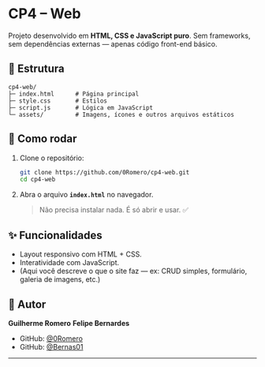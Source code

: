 # CP4 – Web

Projeto desenvolvido em **HTML, CSS e JavaScript puro**.
Sem frameworks, sem dependências externas — apenas código front-end básico.

## 📂 Estrutura

```
cp4-web/
├─ index.html      # Página principal
├─ style.css       # Estilos
├─ script.js       # Lógica em JavaScript
└─ assets/         # Imagens, ícones e outros arquivos estáticos
```

## 🚀 Como rodar

1. Clone o repositório:

   ```bash
   git clone https://github.com/0Romero/cp4-web.git
   cd cp4-web
   ```

2. Abra o arquivo **`index.html`** no navegador.

   > Não precisa instalar nada. É só abrir e usar. ✅

## ✨ Funcionalidades

* Layout responsivo com HTML + CSS.
* Interatividade com JavaScript.
* (Aqui você descreve o que o site faz — ex: CRUD simples, formulário, galeria de imagens, etc.)


## 👤 Autor

**Guilherme Romero**
**Felipe Bernardes**

* GitHub: [@0Romero](https://github.com/0Romero)
* GitHub: [@Bernas01](https://github.com/Bernas01)
---
